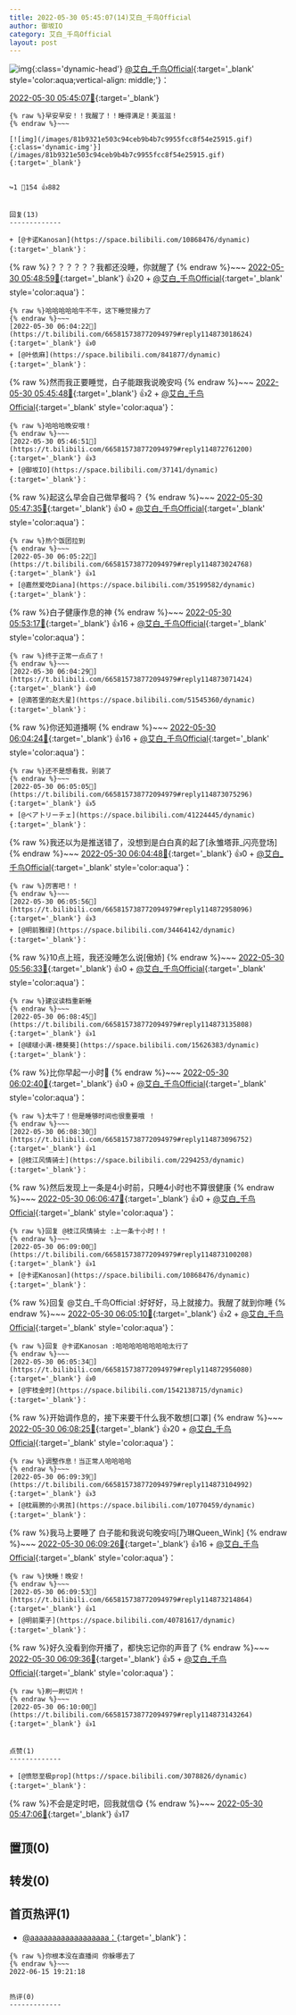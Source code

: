 ```yaml
---
title: 2022-05-30 05:45:07(14)艾白_千鸟Official
author: 御坂IO
category: 艾白_千鸟Official
layout: post
---
```


![img](/images/9ae8b9445fd0665cc014d9080156a45271be73c6.jpg){:class='dynamic-head'}
[@艾白_千鸟Official](https://space.bilibili.com/334537711/dynamic){:target='_blank' style='color:aqua;vertical-align: middle;'}：

[2022-05-30 05:45:07🔗](https://t.bilibili.com/665815738772094979){:target='_blank'}

~~~
{% raw %}早安早安！！我醒了！！睡得满足！美滋滋！
{% endraw %}~~~

[![img](/images/81b9321e503c94ceb9b4b7c9955fcc8f54e25915.gif){:class='dynamic-img'}](/images/81b9321e503c94ceb9b4b7c9955fcc8f54e25915.gif){:target='_blank'}


↪️1 💬154 👍882


回复(13)
-------------

+ [@卡诺Kanosan](https://space.bilibili.com/10868476/dynamic){:target='_blank'}：
~~~
{% raw %}？？？？？？我都还没睡，你就醒了
{% endraw %}~~~
[2022-05-30 05:48:59🔗](https://t.bilibili.com/665815738772094979#reply114872700768){:target='_blank'} 👍20
    + [@艾白_千鸟Official](https://space.bilibili.com/334537711/dynamic){:target='_blank' style='color:aqua'}：
~~~
{% raw %}哈哈哈哈哈牛不牛，这下睡觉接力了
{% endraw %}~~~
[2022-05-30 06:04:22🔗](https://t.bilibili.com/665815738772094979#reply114873018624){:target='_blank'} 👍0
+ [@叶依麻](https://space.bilibili.com/841877/dynamic){:target='_blank'}：
~~~
{% raw %}然而我正要睡觉，白子能跟我说晚安吗
{% endraw %}~~~
[2022-05-30 05:45:48🔗](https://t.bilibili.com/665815738772094979#reply114872755584){:target='_blank'} 👍2
    + [@艾白_千鸟Official](https://space.bilibili.com/334537711/dynamic){:target='_blank' style='color:aqua'}：
~~~
{% raw %}哈哈哈晚安哦！
{% endraw %}~~~
[2022-05-30 05:46:51🔗](https://t.bilibili.com/665815738772094979#reply114872761200){:target='_blank'} 👍3
+ [@御坂IO](https://space.bilibili.com/37141/dynamic){:target='_blank'}：
~~~
{% raw %}起这么早会自己做早餐吗？
{% endraw %}~~~
[2022-05-30 05:47:35🔗](https://t.bilibili.com/665815738772094979#reply114872764912){:target='_blank'} 👍0
    + [@艾白_千鸟Official](https://space.bilibili.com/334537711/dynamic){:target='_blank' style='color:aqua'}：
~~~
{% raw %}热个饭团拉到
{% endraw %}~~~
[2022-05-30 06:05:22🔗](https://t.bilibili.com/665815738772094979#reply114873024768){:target='_blank'} 👍1
+ [@嘉然爱吃Diana](https://space.bilibili.com/35199582/dynamic){:target='_blank'}：
~~~
{% raw %}白子健康作息的神
{% endraw %}~~~
[2022-05-30 05:53:17🔗](https://t.bilibili.com/665815738772094979#reply114872883616){:target='_blank'} 👍16
    + [@艾白_千鸟Official](https://space.bilibili.com/334537711/dynamic){:target='_blank' style='color:aqua'}：
~~~
{% raw %}终于正常一点点了！
{% endraw %}~~~
[2022-05-30 06:04:29🔗](https://t.bilibili.com/665815738772094979#reply114873071424){:target='_blank'} 👍0
+ [@滴答堡的赵大星](https://space.bilibili.com/51545360/dynamic){:target='_blank'}：
~~~
{% raw %}你还知道播啊
{% endraw %}~~~
[2022-05-30 06:04:24🔗](https://t.bilibili.com/665815738772094979#reply114872948560){:target='_blank'} 👍16
    + [@艾白_千鸟Official](https://space.bilibili.com/334537711/dynamic){:target='_blank' style='color:aqua'}：
~~~
{% raw %}还不是想看我，别装了
{% endraw %}~~~
[2022-05-30 06:05:05🔗](https://t.bilibili.com/665815738772094979#reply114873075296){:target='_blank'} 👍5
+ [@ベア卜リーチェ](https://space.bilibili.com/41224445/dynamic){:target='_blank'}：
~~~
{% raw %}我还以为是推送错了，没想到是白白真的起了[永雏塔菲_闪亮登场]
{% endraw %}~~~
[2022-05-30 06:04:48🔗](https://t.bilibili.com/665815738772094979#reply114872951312){:target='_blank'} 👍0
    + [@艾白_千鸟Official](https://space.bilibili.com/334537711/dynamic){:target='_blank' style='color:aqua'}：
~~~
{% raw %}厉害吧！！
{% endraw %}~~~
[2022-05-30 06:05:56🔗](https://t.bilibili.com/665815738772094979#reply114872958096){:target='_blank'} 👍3
+ [@明前雅绿](https://space.bilibili.com/34464142/dynamic){:target='_blank'}：
~~~
{% raw %}10点上班，我还没睡怎么说[傲娇]
{% endraw %}~~~
[2022-05-30 05:56:33🔗](https://t.bilibili.com/665815738772094979#reply114872972064){:target='_blank'} 👍0
    + [@艾白_千鸟Official](https://space.bilibili.com/334537711/dynamic){:target='_blank' style='color:aqua'}：
~~~
{% raw %}建议读档重新睡
{% endraw %}~~~
[2022-05-30 06:08:45🔗](https://t.bilibili.com/665815738772094979#reply114873135808){:target='_blank'} 👍1
+ [@啵啵小满-穗葵葵](https://space.bilibili.com/15626383/dynamic){:target='_blank'}：
~~~
{% raw %}比你早起一小时😤
{% endraw %}~~~
[2022-05-30 06:02:40🔗](https://t.bilibili.com/665815738772094979#reply114873008368){:target='_blank'} 👍0
    + [@艾白_千鸟Official](https://space.bilibili.com/334537711/dynamic){:target='_blank' style='color:aqua'}：
~~~
{% raw %}太牛了！但是睡够时间也很重要哦 ！
{% endraw %}~~~
[2022-05-30 06:08:30🔗](https://t.bilibili.com/665815738772094979#reply114873096752){:target='_blank'} 👍1
+ [@枝江风情骑士](https://space.bilibili.com/2294253/dynamic){:target='_blank'}：
~~~
{% raw %}然后发现上一条是4小时前，只睡4小时也不算很健康
{% endraw %}~~~
[2022-05-30 06:06:47🔗](https://t.bilibili.com/665815738772094979#reply114873034672){:target='_blank'} 👍0
    + [@艾白_千鸟Official](https://space.bilibili.com/334537711/dynamic){:target='_blank' style='color:aqua'}：
~~~
{% raw %}回复 @枝江风情骑士 :上一条十小时！！
{% endraw %}~~~
[2022-05-30 06:09:00🔗](https://t.bilibili.com/665815738772094979#reply114873100208){:target='_blank'} 👍1
+ [@卡诺Kanosan](https://space.bilibili.com/10868476/dynamic){:target='_blank'}：
~~~
{% raw %}回复 @艾白_千鸟Official :好好好，马上就接力。我醒了就到你睡
{% endraw %}~~~
[2022-05-30 06:05:10🔗](https://t.bilibili.com/665815738772094979#reply114873075744){:target='_blank'} 👍2
    + [@艾白_千鸟Official](https://space.bilibili.com/334537711/dynamic){:target='_blank' style='color:aqua'}：
~~~
{% raw %}回复 @卡诺Kanosan :哈哈哈哈哈哈哈哈太行了
{% endraw %}~~~
[2022-05-30 06:05:34🔗](https://t.bilibili.com/665815738772094979#reply114872956080){:target='_blank'} 👍0
+ [@宇枝金时](https://space.bilibili.com/1542138715/dynamic){:target='_blank'}：
~~~
{% raw %}开始调作息的，接下来要干什么我不敢想[口罩]
{% endraw %}~~~
[2022-05-30 06:08:25🔗](https://t.bilibili.com/665815738772094979#reply114873096240){:target='_blank'} 👍20
    + [@艾白_千鸟Official](https://space.bilibili.com/334537711/dynamic){:target='_blank' style='color:aqua'}：
~~~
{% raw %}调整作息！当正常人哈哈哈哈
{% endraw %}~~~
[2022-05-30 06:09:39🔗](https://t.bilibili.com/665815738772094979#reply114873104992){:target='_blank'} 👍3
+ [@枕肩膀的小男孩](https://space.bilibili.com/10770459/dynamic){:target='_blank'}：
~~~
{% raw %}我马上要睡了 白子能和我说句晚安吗[乃琳Queen_Wink]
{% endraw %}~~~
[2022-05-30 06:09:26🔗](https://t.bilibili.com/665815738772094979#reply114873211680){:target='_blank'} 👍16
    + [@艾白_千鸟Official](https://space.bilibili.com/334537711/dynamic){:target='_blank' style='color:aqua'}：
~~~
{% raw %}快睡！晚安！
{% endraw %}~~~
[2022-05-30 06:09:53🔗](https://t.bilibili.com/665815738772094979#reply114873214864){:target='_blank'} 👍1
+ [@明前栗子](https://space.bilibili.com/40781617/dynamic){:target='_blank'}：
~~~
{% raw %}好久没看到你开播了，都快忘记你的声音了
{% endraw %}~~~
[2022-05-30 06:09:36🔗](https://t.bilibili.com/665815738772094979#reply114873212896){:target='_blank'} 👍5
    + [@艾白_千鸟Official](https://space.bilibili.com/334537711/dynamic){:target='_blank' style='color:aqua'}：
~~~
{% raw %}刷一刷切片！
{% endraw %}~~~
[2022-05-30 06:10:00🔗](https://t.bilibili.com/665815738772094979#reply114873143264){:target='_blank'} 👍1


点赞(1)
-------------

+ [@愤怒至极prop](https://space.bilibili.com/3078826/dynamic){:target='_blank'}：
~~~
{% raw %}不会是定时吧，回我就信😋
{% endraw %}~~~
[2022-05-30 05:47:06🔗](https://t.bilibili.com/665815738772094979#reply114872690400){:target='_blank'} 👍17


置顶(0)
-------------



转发(0)
-------------



首页热评(1)
-------------

+ [@aaaaaaaaaaaaaaaaaa：](https://space.bilibili.com/50552/dynamic){:target='_blank'}：
~~~
{% raw %}你根本没在直播间 你躲哪去了
{% endraw %}~~~
2022-06-15 19:21:18


热评(0)
-------------



